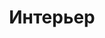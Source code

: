 ---
title: "Интерьер"
endpoint: "/api/halls/andes"
pageclass: "inner page-portfolio-interior loading"
type: "portfolio/interior"
---